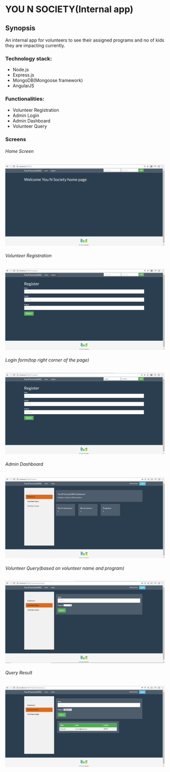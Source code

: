 # YOU N SOCIETY(Internal app)

## Synopsis

An internal app for volunteers to see their assigned programs and no of kids they are impacting currently.

### Technology stack:

* Node.js
* Express.js
* MongoDB(Mongoose framework)
* AngularJS

### Functionalities:

* Volunteer Registration
* Admin Login
* Admin Dashboard
* Volunteer Query

### Screens

###### Home Screen

![home](screen%20images/Home.png)


###### Volunteer Registration

![Volunteer Registration](screen%20images/registration%20volunteer.png)

###### Login form(top right corner of the page)

![Login](screen%20images/login.png)

###### Admin Dashboard

![Admin Dashboard](screen%20images/dashboard.png)

###### Volunteer Query(based on volunteer name and program)

![Volunteer Query](screen%20images/VolunteerQuery.png)

###### Query Result

![Volunteer Query](screen%20images/Volunteer%20Query%20Result.png)


